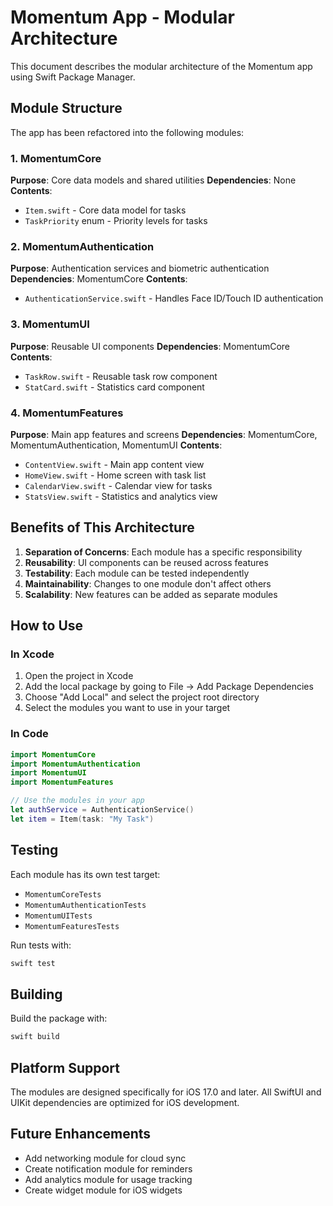 # Momentum App - Modular Architecture

This document describes the modular architecture of the Momentum app using Swift Package Manager.

## Module Structure

The app has been refactored into the following modules:

### 1. MomentumCore
**Purpose**: Core data models and shared utilities
**Dependencies**: None
**Contents**:
- `Item.swift` - Core data model for tasks
- `TaskPriority` enum - Priority levels for tasks

### 2. MomentumAuthentication
**Purpose**: Authentication services and biometric authentication
**Dependencies**: MomentumCore
**Contents**:
- `AuthenticationService.swift` - Handles Face ID/Touch ID authentication

### 3. MomentumUI
**Purpose**: Reusable UI components
**Dependencies**: MomentumCore
**Contents**:
- `TaskRow.swift` - Reusable task row component
- `StatCard.swift` - Statistics card component

### 4. MomentumFeatures
**Purpose**: Main app features and screens
**Dependencies**: MomentumCore, MomentumAuthentication, MomentumUI
**Contents**:
- `ContentView.swift` - Main app content view
- `HomeView.swift` - Home screen with task list
- `CalendarView.swift` - Calendar view for tasks
- `StatsView.swift` - Statistics and analytics view

## Benefits of This Architecture

1. **Separation of Concerns**: Each module has a specific responsibility
2. **Reusability**: UI components can be reused across features
3. **Testability**: Each module can be tested independently
4. **Maintainability**: Changes to one module don't affect others
5. **Scalability**: New features can be added as separate modules

## How to Use

### In Xcode
1. Open the project in Xcode
2. Add the local package by going to File → Add Package Dependencies
3. Choose "Add Local" and select the project root directory
4. Select the modules you want to use in your target

### In Code
```swift
import MomentumCore
import MomentumAuthentication
import MomentumUI
import MomentumFeatures

// Use the modules in your app
let authService = AuthenticationService()
let item = Item(task: "My Task")
```

## Testing

Each module has its own test target:
- `MomentumCoreTests`
- `MomentumAuthenticationTests`
- `MomentumUITests`
- `MomentumFeaturesTests`

Run tests with:
```bash
swift test
```

## Building

Build the package with:
```bash
swift build
```

## Platform Support

The modules are designed specifically for iOS 17.0 and later. All SwiftUI and UIKit dependencies are optimized for iOS development.

## Future Enhancements

- Add networking module for cloud sync
- Create notification module for reminders
- Add analytics module for usage tracking
- Create widget module for iOS widgets